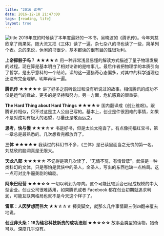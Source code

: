 ```yaml
---
title: "2016 读书"
date: 2016-12-18 21:47:00
tags: [reading, life]
layout: true
---
```

![title](/images/not_read.jpg)
2016年底的时候读了本年度最好的一本书，吴晓波的《腾讯传》。今年刘慈欣拿了雨果奖，随大流又把《三体》读了一遍。杂七杂八的书也读了一些，简单列个表。总的来说，休闲的书很少，基本都读的很有目的性很功利。

<!-- more -->
**上帝掷骰子吗？** **★★★★☆**
用一种非常浅显易懂的解读方式描述了量子物理发展的过程。现在算是基本明白了相对论讲的是啥事儿。最后作者把物理学的本质引向了哲学，是出乎意料的一个结论。读的这一遍猎奇心态偏多，对其中的科学道理也还没有完全理解。明年再读一遍。

**腾讯传** **★★★★☆**
讲了好多之前听说过和没有听说过的故事。相信腾讯的成功不仅是运气的缘故，更多的是坚持和努力。另一方面，危机感真的很重要。

**The Hard Thing about Hard Things** **★★★★☆**
国内翻译成《创业维艰》。跟腾讯传相似，只不过这是主人公自己写的。基本上，创业是件很困难的事情，如果不是对成功有极大的渴望，尽量还是敬而远之。

**思考，快与慢** **★★★☆☆**
书是好书，但是太长太拖沓了。有点像托福红宝书，第一章总是最熟悉的。几次想看完都放弃了。

**三体** **★★★★★**
我读过的科幻书不多，《三体》是已读里面当之无愧的第一名。刘慈欣的脑洞真是无限大。

**天龙八部** **★★★★☆**
不记得是第几次读了，“无情不冤，有情皆孽”。武侠是一种类科幻的文体，只是哪怕是武侠中的圣人，金圣人，写出的东西也缺一点格局。这一点可对比牛逼美剧的编剧。

**阿米巴经营** **★★★☆☆**
一切以利润为导向。这个可能比较适合已经成规模的中大型企业。创业公司很难适用，如果腾讯或者 Facebook 都在创业初期就追求利润，可能互联网格局也就不是今天这个样子了。

**雷军：人因梦想而伟大** **★★☆☆☆**
捧臭脚文，就那么几件事情颠三倒四翻来覆去地说。

**创业非头条：16为硅谷科技新贵的成功法则** **★★☆☆☆**
故事会类型的读物，猎奇可以，深度几乎没有。
